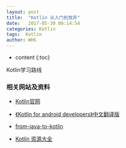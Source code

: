 ```yaml
---
layout: post
title:  "Kotlin 从入门到放弃"
date:   2017-05-30 08:14:54
categories: Kotlin
tags:  Kotlin
author: WHS
---
```


* content
{:toc}

Kotlin学习路线




### 相关网站及资料

* [Kotlin官网](http://kotlinlang.org/docs/tutorials/kotlin-android.html)

* [《Kotlin for android developers》中文翻译版](https://github.com/wangjiegulu/kotlin-for-android-developers-zh/blob/master/SUMMARY.md?hmsr=toutiao.io&utm_medium=toutiao.io&utm_source=toutiao.io)

* [from-java-to-kotlin](https://github.com/MindorksOpenSource/from-java-to-kotlin/blob/master/README-ZH.md)

* [Kotlin 资源大全](https://juejin.im/post/591dd9f544d904006c9fbb96)


